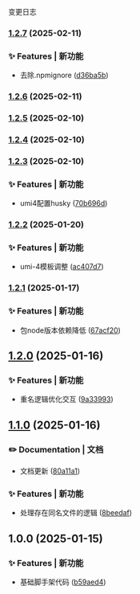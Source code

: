 变更日志
### [1.2.7](https://github.com/BouBoo-Min/create-conventional-app/compare/v1.2.6...v1.2.7) (2025-02-11)


### ✨ Features | 新功能

* 去除.npmignore ([d36ba5b](https://github.com/BouBoo-Min/create-conventional-app/commit/d36ba5bc5e8465172a376feef4799731a08ea05c))

### [1.2.6](https://github.com/BouBoo-Min/create-conventional-app/compare/v1.2.5...v1.2.6) (2025-02-11)

### [1.2.5](https://github.com/BouBoo-Min/create-conventional-app/compare/v1.2.4...v1.2.5) (2025-02-10)

### [1.2.4](https://github.com/BouBoo-Min/create-conventional-app/compare/v1.2.3...v1.2.4) (2025-02-10)

### [1.2.3](https://github.com/BouBoo-Min/create-conventional-app/compare/v1.2.2...v1.2.3) (2025-02-10)


### ✨ Features | 新功能

* umi4配置husky ([70b696d](https://github.com/BouBoo-Min/create-conventional-app/commit/70b696d4b5272fad0288dc772c1d826da5ec6553))

### [1.2.2](https://github.com/BouBoo-Min/create-conventional-app/compare/v1.2.1...v1.2.2) (2025-01-20)


### ✨ Features | 新功能

* umi-4模板调整 ([ac407d7](https://github.com/BouBoo-Min/create-conventional-app/commit/ac407d72c2b75aac1c31cf59443761cfd3f0d040))

### [1.2.1](https://github.com/BouBoo-Min/create-conventional-app/compare/v1.2.0...v1.2.1) (2025-01-17)


### ✨ Features | 新功能

* 包node版本依赖降低 ([67acf20](https://github.com/BouBoo-Min/create-conventional-app/commit/67acf20bf1495aa735dd1755b3fd993bee675e3b))

## [1.2.0](https://github.com/BouBoo-Min/create-conventional-app/compare/v1.1.0...v1.2.0) (2025-01-16)


### ✨ Features | 新功能

* 重名逻辑优化交互 ([9a33993](https://github.com/BouBoo-Min/create-conventional-app/commit/9a339934f92fdb40f1cbfe440b28999592df4378))

## [1.1.0](https://github.com/BouBoo-Min/create-conventional-app/compare/v1.0.0...v1.1.0) (2025-01-16)


### ✏️ Documentation | 文档

* 文档更新 ([80a11a1](https://github.com/BouBoo-Min/create-conventional-app/commit/80a11a161b7d57eef0532169b23e2f114bd802f4))


### ✨ Features | 新功能

* 处理存在同名文件的逻辑 ([8beedaf](https://github.com/BouBoo-Min/create-conventional-app/commit/8beedafafa1a39fb10a12a4afb5e2736927808f1))

## 1.0.0 (2025-01-15)


### ✨ Features | 新功能

* 基础脚手架代码 ([b59aed4](https://github.com/BouBoo-Min/create-conventional-app/commit/b59aed49a849998747db32b2f2709ad0395949b2))
